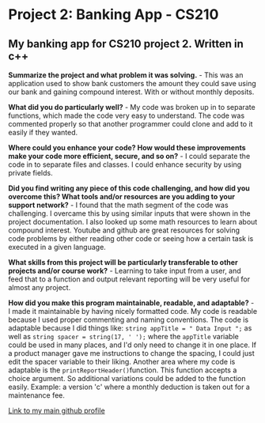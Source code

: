 # Project 2: Banking App - CS210 
## My banking app for CS210 project 2. Written in c++

**Summarize the project and what problem it was solving.**
    - This was an application used to show bank customers the amount they could save using our bank and gaining compound interest. With or without monthly deposits.

**What did you do particularly well?**
    - My code was broken up in to separate functions, which made the code very easy to understand. The code was commented properly so that another programmer could clone and add to it easily if they wanted.

**Where could you enhance your code? How would these improvements make your code more efficient, secure, and so on?**
    - I could separate the code in to separate files and classes. I could enhance security by using private fields.

**Did you find writing any piece of this code challenging, and how did you overcome this? What tools and/or resources are you adding to your support network?**
    - I found that the math segment of the code was challenging. I overcame this by using similar inputs that were shown in the project documentation. I also looked up some math resources to learn about compound interest. Youtube and github are great resources for solving code problems by either reading other code or seeing how a certain task is executed in a given language.

**What skills from this project will be particularly transferable to other projects and/or course work?**
    - Learning to take input from a user, and feed that to a function and output relevant reporting will be very useful for almost any project.
    
**How did you make this program maintainable, readable, and adaptable?**
    - I made it maintainable by having nicely formatted code. My code is readable because I used proper commenting and naming conventions. The code is adaptable because I did things like: 
    ```
        string appTitle = " Data Input ";
    ```
    as well as
    ```
    string spacer = string(17, ' ');
    ```
    where the ```appTitle``` variable could be used in many places, and I'd only need to change it in one place. If a product manager gave me instructions to change the spacing, I could just edit the spacer variable to their liking. 
    Another area where my code is adaptable is the  ```printReportHeader()```function. This function accepts a choice argument. So additional variations could be added to the function easily. Example: a version 'c' where a monthly deduction is taken out for a maintenance fee.



[Link to my main github profile](https://www.github.com/markgainan)


